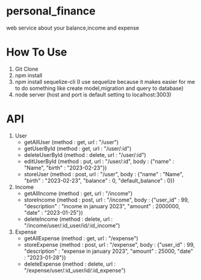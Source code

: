 # personal_finance
web service about your balance,income and expense
# How To Use
1. Git Clone
2. npm install
3. npm install sequelize-cli (I use sequelize because it makes easier for me to do something like create model,migration and query to database)
4. node server (host and port is default setting to localhost:3003)
# API
1. User
    - getAllUser (method : get, url : "/user")
    - getUserById (method : get, url : "/user/:id")
    - deleteUserById (method : delete, url : "/user/:id")
    - editUserById (method : put, url : "/user/:id", body : {"name" : "Name", "birth" : "2023-02-23"})
    - storeUser (method : post, url : "/user", body : {"name" : "Name", "birth" : "2023-02-23", "balance" : 0, "default_balance" : 0})
2. Income
    - getAllIncome (method : get, url : "/income")
    - storeIncome (method : post, url : "/income", body : {"user_id" : 99, "description" : "income in january 2023", "amount" : 2000000, "date" : "2023-01-25"})
    - deleteIncome (method : delete, url : "/income/user/:id_user/id/:id_income")
3. Expense
    - getAllExpense (method : get, url : "/expense")
    - storeExpense (method : post, url : "/expense", body : {"user_id" : 99, "description" : "expense in january 2023", "amount" : 25000, "date" : "2023-01-28"})
    - deleteExpense (method : delete, url : "/expense/user/:id_user/id/:id_expense")
